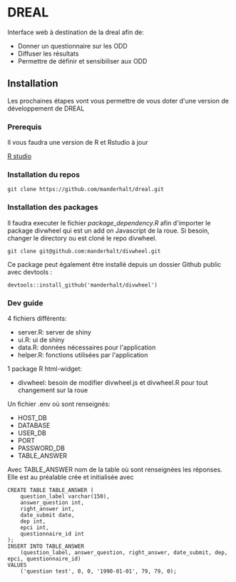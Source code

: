 # DREAL

Interface web à destination de la dreal afin de:
* Donner un questionnaire sur les ODD
* Diffuser les résultats
* Permettre de définir et sensibiliser aux ODD

## Installation

Les prochaines étapes vont vous permettre de vous doter d'une version de développement de DREAL

### Prerequis

Il vous faudra une version de R et Rstudio à jour

[R studio](https://www.rstudio.com/products/rstudio/download/)


### Installation du repos

```
git clone https://github.com/manderhalt/dreal.git
```

### Installation des packages

Il faudra executer le fichier *package_dependency.R* afin d'importer le package divwheel qui est un add on Javascript de la roue.
Si besoin, changer le directory ou est cloné le repo divwheel.

```
git clone git@github.com:manderhalt/divwheel.git
```

Ce package peut également être installé depuis un dossier Github public avec devtools :

```
devtools::install_github('manderhalt/divwheel')
```

### Dev guide

4 fichiers différents:
* server.R: server de shiny
* ui.R: ui de shiny
* data.R: données nécessaires pour l'application
* helper.R: fonctions utilisées par l'application

1 package R html-widget:
* divwheel: besoin de modifier divwheel.js et divwheel.R pour tout changement sur la roue

Un fichier .env où sont renseignés:
* HOST_DB
* DATABASE
* USER_DB
* PORT
* PASSWORD_DB
* TABLE_ANSWER

Avec TABLE_ANSWER nom de la table où sont renseignées les réponses.
Elle est au préalable crée et initialisée avec

```
CREATE TABLE TABLE_ANSWER (
    question_label varchar(150),
    answer_question int,
    right_answer int,
    date_submit date,
    dep int,
    epci int,
    questionnaire_id int
);
INSERT INTO TABLE_ANSWER
    (question_label, answer_question, right_answer, date_submit, dep, epci, questionnaire_id)
VALUES
    ('question test', 0, 0, '1990-01-01', 79, 79, 0);
```
